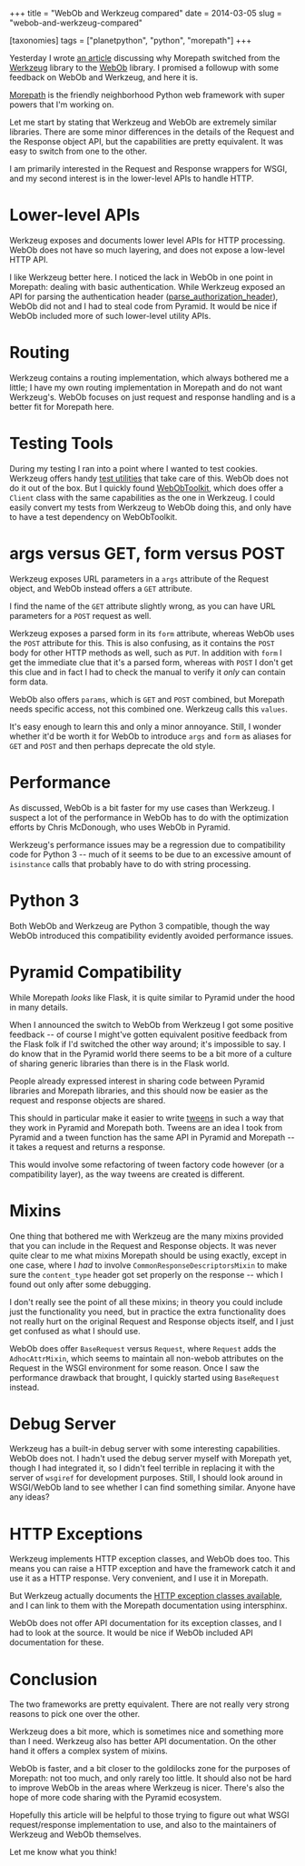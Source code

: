 +++
title = "WebOb and Werkzeug compared"
date = 2014-03-05
slug = "webob-and-werkzeug-compared"

[taxonomies]
tags = ["planetpython", "python", "morepath"]
+++

Yesterday I wrote [an
article](/posts/morepath-from-werkzeug-to-webob.html)
discussing why Morepath switched from the
[Werkzeug](http://werkzeug.pocoo.org) library to the
[WebOb](http://webob.org) library. I promised a followup with some
feedback on WebOb and Werkzeug, and here it is.

[Morepath](http://morepath.readthedocs.org) is the friendly neighborhood
Python web framework with super powers that I'm working on.

Let me start by stating that Werkzeug and WebOb are extremely similar
libraries. There are some minor differences in the details of the
Request and the Response object API, but the capabilities are pretty
equivalent. It was easy to switch from one to the other.

I am primarily interested in the Request and Response wrappers for WSGI,
and my second interest is in the lower-level APIs to handle HTTP.

# Lower-level APIs

Werkzeug exposes and documents lower level APIs for HTTP processing.
WebOb does not have so much layering, and does not expose a low-level
HTTP API.

I like Werkzeug better here. I noticed the lack in WebOb in one point in
Morepath: dealing with basic authentication. While Werkzeug exposed an
API for parsing the authentication header
([parse_authorization_header](http://werkzeug.pocoo.org/docs/http/#werkzeug.http.parse_authorization_header)),
WebOb did not and I had to steal code from Pyramid. It would be nice if
WebOb included more of such lower-level utility APIs.

# Routing

Werkzeug contains a routing implementation, which always bothered me a
little; I have my own routing implementation in Morepath and do not want
Werkzeug's. WebOb focuses on just request and response handling and is a
better fit for Morepath here.

# Testing Tools

During my testing I ran into a point where I wanted to test cookies.
Werkzeug offers handy [test
utilities](http://werkzeug.pocoo.org/docs/test/) that take care of this.
WebOb does not do it out of the box. But I quickly found
[WebObToolkit](https://pypi.python.org/pypi/webobtoolkit), which does
offer a `Client` class with the same capabilities as the one in
Werkzeug. I could easily convert my tests from Werkzeug to WebOb doing
this, and only have to have a test dependency on WebObToolkit.

# args versus GET, form versus POST

Werkzeug exposes URL parameters in a `args` attribute of the Request
object, and WebOb instead offers a `GET` attribute.

I find the name of the `GET` attribute slightly wrong, as you can have
URL parameters for a `POST` request as well.

Werkzeug exposes a parsed form in its `form` attribute, whereas WebOb
uses the `POST` attribute for this. This is also confusing, as it
contains the `POST` body for other HTTP methods as well, such as `PUT`.
In addition with `form` I get the immediate clue that it's a parsed
form, whereas with `POST` I don't get this clue and in fact I had to
check the manual to verify it _only_ can contain form data.

WebOb also offers `params`, which is `GET` and `POST` combined, but
Morepath needs specific access, not this combined one. Werkzeug calls
this `values`.

It's easy enough to learn this and only a minor annoyance. Still, I
wonder whether it'd be worth it for WebOb to introduce `args` and `form`
as aliases for `GET` and `POST` and then perhaps deprecate the old
style.

# Performance

As discussed, WebOb is a bit faster for my use cases than Werkzeug. I
suspect a lot of the performance in WebOb has to do with the
optimization efforts by Chris McDonough, who uses WebOb in Pyramid.

Werkzeug's performance issues may be a regression due to compatibility
code for Python 3 -- much of it seems to be due to an excessive amount
of `isinstance` calls that probably have to do with string processing.

# Python 3

Both WebOb and Werkzeug are Python 3 compatible, though the way WebOb
introduced this compatibility evidently avoided performance issues.

# Pyramid Compatibility

While Morepath _looks_ like Flask, it is quite similar to Pyramid under
the hood in many details.

When I announced the switch to WebOb from Werkzeug I got some positive
feedback -- of course I might've gotten equivalent positive feedback
from the Flask folk if I'd switched the other way around; it's
impossible to say. I do know that in the Pyramid world there seems to be
a bit more of a culture of sharing generic libraries than there is in
the Flask world.

People already expressed interest in sharing code between Pyramid
libraries and Morepath libraries, and this should now be easier as the
request and response objects are shared.

This should in particular make it easier to write
[tweens](http://morepath.readthedocs.org/en/latest/tweens.html) in such
a way that they work in Pyramid and Morepath both. Tweens are an idea I
took from Pyramid and a tween function has the same API in Pyramid and
Morepath -- it takes a request and returns a response.

This would involve some refactoring of tween factory code however (or a
compatibility layer), as the way tweens are created is different.

# Mixins

One thing that bothered me with Werkzeug are the many mixins provided
that you can include in the Request and Response objects. It was never
quite clear to me what mixins Morepath should be using exactly, except
in one case, where I _had_ to involve `CommonResponseDescriptorsMixin`
to make sure the `content_type` header got set properly on the response
-- which I found out only after some debugging.

I don't really see the point of all these mixins; in theory you could
include just the functionality you need, but in practice the extra
functionality does not really hurt on the original Request and Response
objects itself, and I just get confused as what I should use.

WebOb does offer `BaseRequest` versus `Request`, where `Request` adds
the `AdhocAttrMixin`, which seems to maintain all non-webob attributes
on the Request in the WSGI environment for some reason. Once I saw the
performance drawback that brought, I quickly started using `BaseRequest`
instead.

# Debug Server

Werkzeug has a built-in debug server with some interesting capabilities.
WebOb does not. I hadn't used the debug server myself with Morepath yet,
though I had integrated it, so I didn't feel terrible in replacing it
with the server of `wsgiref` for development purposes. Still, I should
look around in WSGI/WebOb land to see whether I can find something
similar. Anyone have any ideas?

# HTTP Exceptions

Werkzeug implements HTTP exception classes, and WebOb does too. This
means you can raise a HTTP exception and have the framework catch it and
use it as a HTTP response. Very convenient, and I use it in Morepath.

But Werkzeug actually documents the [HTTP exception classes
available](http://werkzeug.pocoo.org/docs/exceptions/), and I can link
to them with the Morepath documentation using intersphinx.

WebOb does not offer API documentation for its exception classes, and I
had to look at the source. It would be nice if WebOb included API
documentation for these.

# Conclusion

The two frameworks are pretty equivalent. There are not really very
strong reasons to pick one over the other.

Werkzeug does a bit more, which is sometimes nice and something more
than I need. Werkzeug also has better API documentation. On the other
hand it offers a complex system of mixins.

WebOb is faster, and a bit closer to the goldilocks zone for the
purposes of Morepath: not too much, and only rarely too little. It
should also not be hard to improve WebOb in the areas where Werkzeug is
nicer. There's also the hope of more code sharing with the Pyramid
ecosystem.

Hopefully this article will be helpful to those trying to figure out
what WSGI request/response implementation to use, and also to the
maintainers of Werkzeug and WebOb themselves.

Let me know what you think!
